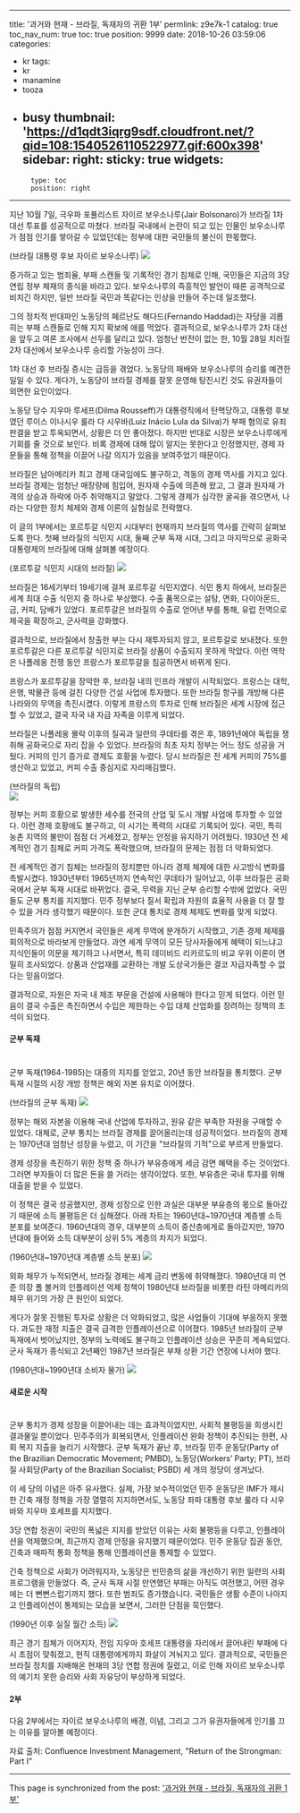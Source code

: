 
---
title: '과거와 현재 - 브라질, 독재자의 귀환 1부'
permlink: z9e7k-1
catalog: true
toc_nav_num: true
toc: true
position: 9999
date: 2018-10-26 03:59:06
categories:
- kr
tags:
- kr
- manamine
- tooza
- busy
thumbnail: 'https://d1qdt3iqrg9sdf.cloudfront.net/?qid=108:1540526110522977.gif:600x398'
sidebar:
    right:
        sticky: true
widgets:
    -
        type: toc
        position: right
---


지난 10월 7일, 극우파 포퓰리스트 자이르 보우소나루(Jair Bolsonaro)가 브라질 1차 대선 투표를 성공적으로 마쳤다. 브라질 국내에서 논란이 되고 있는 인물인 보우소나루가 점점 인기를 쌓아갈 수 있었던데는 정부에 대한 국민들의 불신이 한몫했다.

(브라질 대통령 후보  자이르 보우소나루)
![](https://d1qdt3iqrg9sdf.cloudfront.net/?qid=108:1540526110522977.gif:600x398)

증가하고 있는 범죄율, 부패 스캔들 및 기록적인 경기 침체로 인해, 국민들은 지금의 3당 연립 정부 체재의 종식을 바라고 있다. 보우소나루의 즉흥적인 발언이 때론 공격적으로 비치긴 하지만, 일반 브라질 국민과 똑같다는 인상을 만들어 주는데 일조했다. 
  
그의 정치적 반대파인 노동당의 페르난도 해다드(Fernando Haddad)는 자당을 괴롭히는 부패 스캔들로 인해 지지 확보에 애를 먹었다. 결과적으로, 보우소나루가 2차 대선을 앞두고 여론 조사에서 선두를 달리고 있다. 엄청난 반전이 없는 한, 10월 28일 치러질 2차 대선에서 보우소나루 승리할 가능성이 크다. 
  
1차 대선 후 브라질 증시는 급등을 겪었다. 노동당의 패배와 보우소나루의 승리를 예견한 일일 수 있다. 게다가, 노동당이 브라질 경제를 잘못 운영해 탕진시킨 것도 유권자들이 외면한 요인이었다. 
  
노동당 당수 지우마 루세프(Dilma Rousseff)가 대통령직에서 탄핵당하고, 대통령 후보였던 루이스 이나시우 룰라 다 시우바(Luiz Inácio Lula da Silva)가 부패 혐의로 유죄 판결을 받고 투옥되면서, 상황은 더 안 좋아졌다. 하지만 반대로 시장은 보우소나루에게 기회를 줄 것으로 보인다. 비록 경제에 대해 많이 알지는 못한다고 인정했지만, 경제 자문들을 통해 정책을 이끌어 나갈 의지가 있음을 보여주었기 때문이다.
  
브라질은 남아메리카 최고 경제 대국임에도 불구하고, 격동의 경제 역사를 가지고 있다. 브라질 경제는 엄청난 매장량에 힘입어, 원자재 수출에 의존해 왔고, 그 결과 원자재 가격의 상승과 하락에 아주 취약해지고 말았다. 그렇게 경제가 심각한 굴곡을 겪으면서, 나라는 다양한 정치 체제와 경제 이론의 실험실로 전락했다. 
  
이 글의 1부에서는 포르투갈 식민지 시대부터 현재까지 브라질의 역사를 간략히 살펴보도록 한다. 첫째 브라질의 식민지 시대, 둘째 군부 독재 시대, 그리고 마지막으로 공화국 대통령제의 브라질에 대해 살펴볼 예정이다.

(포르투갈 식민지 시대의 브라질)
![](https://d1qdt3iqrg9sdf.cloudfront.net/?qid=108:1540526145233436.gif:600x300)
   
브라질은 16세기부터 19세기에 걸쳐 포르투갈 식민지였다. 식민 통치 하에서, 브라질은 세계 최대 수출 식민지 중 하나로 부상했다. 수출 품목으로는 설탕, 면화, 다이아몬드, 금, 커피, 담배가 있었다. 포르투갈은 브라질의 수출로 얻어낸 부를 통해, 유럽 전역으로 제국을 확장하고, 군사력을 강화했다. 
  
결과적으로, 브라질에서 창출한 부는 다시 재투자되지 않고, 포르투갈로 보내졌다. 또한 포르투갈은 다른 포르투갈 식민지로 브라질 상품이 수출되지 못하게 막았다. 이런 역학은 나폴레옹 전쟁 동안 프랑스가 포르투갈을 침공하면서 바뀌게 된다.
  
프랑스가 포르투갈을 장악한 후, 브라질 내의 인프라 개발이 시작되었다. 프랑스는 대학, 은행, 박물관 등에 걸친 다양한 건설 사업에 투자했다. 또한 브라질 항구를 개방해 다른 나라와의 무역을 촉진시켰다. 이렇게 프랑스의 투자로 인해 브라질은 세계 시장에 접근할 수 있었고, 결국 자국 내 자급 자족을 이루게 되었다.
  
브라질은 나폴레옹 몰락 이후의 질곡과 일련의 쿠데타를 겪은 후, 1891년에야 독립을 쟁취해 공화국으로 자리 잡을 수 있었다. 브라질의 최초 자치 정부는 어느 정도 성공을 거뒀다. 커피의 인기 증가로 경제도 호황을 누렸다. 당시 브라질은 전 세계 커피의 75%를 생산하고 있었고, 커피 수출 중심지로 자리매김했다.

(브라질의 독립)   
![](https://d1qdt3iqrg9sdf.cloudfront.net/?qid=108:1540526230950053.gif:600x335)

정부는 커피 호황으로 발생한 세수를 전국의 산업 및 도시 개발 사업에 투자할 수 있었다. 이런 경제 호황에도 불구하고, 이 시기는 폭력의 시대로 기록되어 있다. 국민, 특히 농촌 지역의 불만이 점점 더 거세졌고, 정부는 안정을 유지하기 어려웠다. 1930년 전 세계적인 경기 침체로 커피 가격도 폭락했으며, 브라질의 문제는 점점 더 악화되었다. 
  
전 세계적인 경기 침체는 브라질의 정치뿐만 아니라 경제 체제에 대한 사고방식 변화를 촉발시켰다. 1930년부터 1965년까지 연속적인 쿠데타가 일어났고, 이후 브라질은 공화국에서 군부 독재 시대로 바뀌었다. 결국, 무력을 지닌 군부 승리할 수밖에 없었다. 국민들도 군부 통치를 지지했다. 민주 정부보다 질서 확립과 자원의 효율적 사용을 더 잘 할 수 있을 거라 생각했기 때문이다. 또한 군대 통치로 경제 체제도 변화를 맞게 되었다. 
  
민족주의가 점점 커지면서 국민들은 세계 무역에 분개하기 시작했고, 기존 경제 체제를 회의적으로 바라보게 만들었다. 과연 세계 무역이 모든 당사자들에게 혜택이 되느냐고 지식인들이 의문을 제기하고 나서면서, 특히 데이비드 리카르도의 비교 우위 이론이 면밀히 조사되었다. 상품과 산업재를 교환하는 개발 도상국가들은 결코 자급자족할 수 없다는 믿음이었다.
  
결과적으로, 자원은 자국 내 제조 부문을 건설에 사용해야 한다고 믿게 되었다. 이런 믿음이 결국 수출은 촉진하면서 수입은 제한하는 수입 대체 산업화를 장려하는 정책의 초석이 되었다. 
  
#### 군부 독재
#  
군부 독재(1964-1985)는 대중의 지지를 얻었고, 20년 동안 브라질을 통치했다. 군부 독재 시절의 시장 개방 정책은 해외 자본 유치로 이어졌다.

(브라질의 군부 독재)
![](https://d1qdt3iqrg9sdf.cloudfront.net/?qid=108:1540526219208236.gif:600x397)
   
정부는 해외 자본을 이용해 국내 산업에 투자하고, 원유 같은 부족한 자원을 구매할 수 있었다. 대체로, 군부 통치는 브라질 경제를 끌어올리는데 성공적이었다. 브라질의 경제는 1970년대 엄청난 성장을 누렸고, 이 기간을 "브라질의 기적"으로 부르게 만들었다.
  
경제 성장을 촉진하기 위한 정책 중 하나가 부유층에게 세금 감면 혜택을 주는 것이었다. 그러면 부자들이 더 많은 돈을 쓸 거라는 생각이었다. 또한, 부유층은 국내 투자를 위해 대출을 받을 수 있었다. 
  
이 정책은 결국 성공했지만, 경제 성장으로 인한 과실은 대부분 부유층의 몫으로 돌아갔기 때문에 소득 불평등은 더 심해졌다. 아래 차트는 1960년대~1970년대 계층별 소득 분포를 보여준다. 1960년대의 경우, 대부분의 소득이 중산층에게로 돌아갔지만, 1970년대에 들어와 소득 대부분이 상위 5% 계층의 차지가 되었다.

(1960년대~1970년대 계층별 소득 분포)
![](https://d1qdt3iqrg9sdf.cloudfront.net/?qid=108:1540526208844716.gif:600x369)

외화 채무가 누적되면서, 브라질 경제는 세계 금리 변동에 취약해졌다. 1980년대 미 연준 의장 폴 볼커의 인플레이션 억제 정책이 1980년대 브라질을 비롯한 라틴 아메리카의 채무 위기의 가장 큰 원인이 되었다.
  
게다가 잘못 진행된 투자로 상황은 더 악화되었고, 많은 사업들이 기대에 부응하지 못했다. 과도한 재정 지출은 결국 급격한 인플레이션으로 이어졌다. 1985년 브라질이 군부 독재에서 벗어났지만, 정부의 노력에도 불구하고 인플레이션 상승은 꾸준히 계속되었다. 군사 독재가 종식되고 2년째인 1987년 브라질은 부채 상환 기간 연장에 나서야 했다.

(1980년대~1990년대 소비자 물가)
![](https://d1qdt3iqrg9sdf.cloudfront.net/?qid=108:1540526198356961.gif:586x446)

#### 새로운 시작
#  
군부 통치가 경제 성장을 이끌어내는 데는 효과적이었지만, 사회적 불평등을 희생시킨 결과물일 뿐이었다. 민주주의가 회복되면서, 인플레이션 완화 정책이 추진되는 한편, 사회 복지 지출을 늘리기 시작했다. 군부 독재가 끝난 후, 브라질 민주 운동당(Party of the Brazilian Democratic Movement; PMBD), 노동당(Workers’ Party; PT), 브라질 사회당(Party of the Brazilian Socialist; PSBD) 세 개의 정당이 생겨났다.
  
이 세 당의 이념은 아주 유사했다. 실제, 가장 보수적이었던 민주 운동당은 IMF가 제시한 긴축 재정 정책을 가장 열렬히 지지하면서도, 노동당 좌파 대통령 후보 룰라 다 시우바와 지우마 호세프를 지지했다.
  
3당 연합 정권이 국민의 폭넓은 지지를 받았던 이유는 사회 불평등을 다루고, 인플레이션을 억제했으며, 최근까지 경제 안정을 유지했기 때문이었다. 민주 운동당 집권 동안, 긴축과 매파적 통화 정책을 통해 인플레이션을 통제할 수 있었다.
  
긴축 정책으로 사회가 어려워지자, 노동당은 빈민층의 삶을 개선하기 위한 일련의 사회 프로그램을 만들었다. 즉, 군사 독재 시절 만연했던 부패는 아직도 여전했고, 어떤 경우에는 더 뻔뻔스럽기까지 했다. 또한 범죄도 증가했습니다. 국민들은 생활 수준이 나아지고 인플레이션이 통제되는 모습을 보면서, 그러한 단점을 묵인했다.

(1990년 이후 실질 월간 소득)
![](https://d1qdt3iqrg9sdf.cloudfront.net/?qid=108:1540526185363287.gif:600x395)

최근 경기 침체가 이어지자, 전임 지우마 호세프 대통령을 자리에서 끌어내린 부패에 다시 초점이 맞춰졌고, 현직 대통령에게까지 화살이 겨눠지고 있다. 결과적으로, 국민들은 브라질 정치를 지배해온 현재의 3당 연합 정권에 질렸고, 이로 인해 자이르 보우소나루의 예기치 못한 승리와 사회 자유당이 부상하게 되었다.
  
#### 2부
  
다음 2부에서는 자이르 보우소나루의 배경, 이념, 그리고 그가 유권자들에게 인기를 끄는 이유를 알아볼 예정이다.

자료 출처: Confluence Investment Management, "Return of the Strongman: Part I"

- - -

This page is synchronized from the post: ['과거와 현재 - 브라질, 독재자의 귀환 1부'](https://steemit.com/@pius.pius/z9e7k-1)
